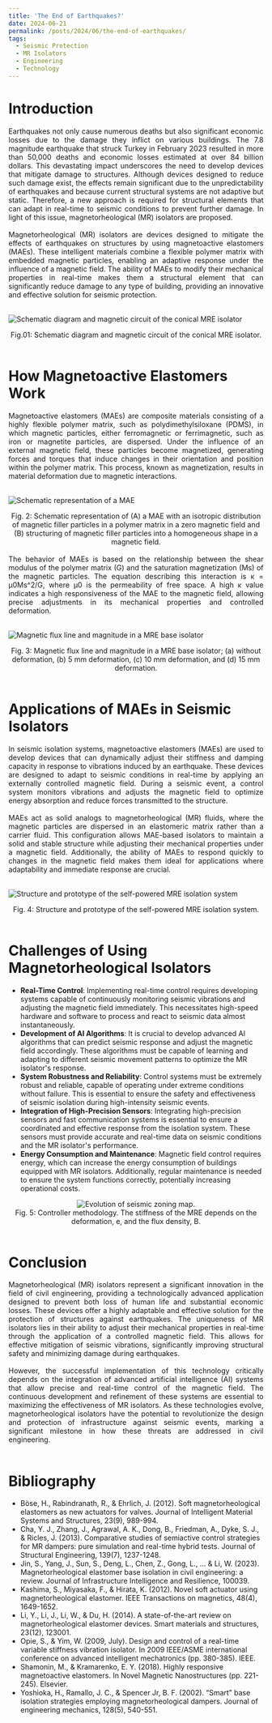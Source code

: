 ```yaml
---
title: 'The End of Earthquakes?'
date: 2024-06-21
permalink: /posts/2024/06/the-end-of-earthquakes/
tags:
  - Seismic Protection
  - MR Isolators
  - Engineering
  - Technology
---
```


**Introduction**
======
<div style="text-align: justify;">
Earthquakes not only cause numerous deaths but also significant economic losses due to the damage they inflict on various buildings. The 7.8 magnitude earthquake that struck Turkey in February 2023 resulted in more than 50,000 deaths and economic losses estimated at over 84 billion dollars. This devastating impact underscores the need to develop devices that mitigate damage to structures. Although devices designed to reduce such damage exist, the effects remain significant due to the unpredictability of earthquakes and because current structural systems are not adaptive but static. Therefore, a new approach is required for structural elements that can adapt in real-time to seismic conditions to prevent further damage. In light of this issue, magnetorheological (MR) isolators are proposed.
<br><br>
</div>
<div style="text-align: justify;">
Magnetorheological (MR) isolators are devices designed to mitigate the effects of earthquakes on structures by using magnetoactive elastomers (MAEs). These intelligent materials combine a flexible polymer matrix with embedded magnetic particles, enabling an adaptive response under the influence of a magnetic field. The ability of MAEs to modify their mechanical properties in real-time makes them a structural element that can significantly reduce damage to any type of building, providing an innovative and effective solution for seismic protection.
<br><br>
</div>

![Schematic diagram and magnetic circuit of the conical MRE isolator](/images/Post/post-2/01.png)

<div style="text-align: center;">
Fig.01: Schematic diagram and magnetic circuit of the conical MRE isolator.
<br><br>
</div>

**How Magnetoactive Elastomers Work**
======
<div style="text-align: justify;">
Magnetoactive elastomers (MAEs) are composite materials consisting of a highly flexible polymer matrix, such as polydimethylsiloxane (PDMS), in which magnetic particles, either ferromagnetic or ferrimagnetic, such as iron or magnetite particles, are dispersed. Under the influence of an external magnetic field, these particles become magnetized, generating forces and torques that induce changes in their orientation and position within the polymer matrix. This process, known as magnetization, results in material deformation due to magnetic interactions.
<br><br>
</div>

![Schematic representation of a MAE](/images/Post/post-2/02.png)

<div style="text-align: center;">
Fig. 2: Schematic representation of (A) a MAE with an isotropic distribution of magnetic filler particles in a polymer matrix in a zero magnetic field and (B) structuring of magnetic filler particles into a homogeneous shape in a magnetic field.
<br><br>
</div>

<div style="text-align: justify;">
The behavior of MAEs is based on the relationship between the shear modulus of the polymer matrix (G) and the saturation magnetization (Ms) of the magnetic particles. The equation describing this interaction is κ = μ0Ms^2/G, where μ0 is the permeability of free space. A high κ value indicates a high responsiveness of the MAE to the magnetic field, allowing precise adjustments in its mechanical properties and controlled deformation.
<br><br>
</div>

![Magnetic flux line and magnitude in a MRE base isolator](/images/Post/post-2/03.png)

<div style="text-align: center;">
Fig. 3: Magnetic flux line and magnitude in a MRE base isolator; (a) without deformation, (b) 5 mm deformation, (c) 10 mm deformation, and (d) 15 mm deformation.
<br><br>
</div>

**Applications of MAEs in Seismic Isolators**
======
<div style="text-align: justify;">
In seismic isolation systems, magnetoactive elastomers (MAEs) are used to develop devices that can dynamically adjust their stiffness and damping capacity in response to vibrations induced by an earthquake. These devices are designed to adapt to seismic conditions in real-time by applying an externally controlled magnetic field. During a seismic event, a control system monitors vibrations and adjusts the magnetic field to optimize energy absorption and reduce forces transmitted to the structure.
<br><br>
</div>
<div style="text-align: justify;">
MAEs act as solid analogs to magnetorheological (MR) fluids, where the magnetic particles are dispersed in an elastomeric matrix rather than a carrier fluid. This configuration allows MAE-based isolators to maintain a solid and stable structure while adjusting their mechanical properties under a magnetic field. Additionally, the ability of MAEs to respond quickly to changes in the magnetic field makes them ideal for applications where adaptability and immediate response are crucial.
<br><br>
</div>

![Structure and prototype of the self-powered MRE isolation system](/images/Post/post-2/04.png)

<div style="text-align: center;">
Fig. 4: Structure and prototype of the self-powered MRE isolation system.
<br><br>
</div>

**Challenges of Using Magnetorheological Isolators**
======
- **Real-Time Control**: Implementing real-time control requires developing systems capable of continuously monitoring seismic vibrations and adjusting the magnetic field immediately. This necessitates high-speed hardware and software to process and react to seismic data almost instantaneously.
- **Development of AI Algorithms**: It is crucial to develop advanced AI algorithms that can predict seismic response and adjust the magnetic field accordingly. These algorithms must be capable of learning and adapting to different seismic movement patterns to optimize the MR isolator's response.
- **System Robustness and Reliability**: Control systems must be extremely robust and reliable, capable of operating under extreme conditions without failure. This is essential to ensure the safety and effectiveness of seismic isolation during high-intensity seismic events.
- **Integration of High-Precision Sensors**: Integrating high-precision sensors and fast communication systems is essential to ensure a coordinated and effective response from the isolation system. These sensors must provide accurate and real-time data on seismic conditions and the MR isolator's performance.
- **Energy Consumption and Maintenance**: Magnetic field control requires energy, which can increase the energy consumption of buildings equipped with MR isolators. Additionally, regular maintenance is needed to ensure the system functions correctly, potentially increasing operational costs.


<div style="text-align: center;">
    <img src="/images/Post/post-2/05.png" alt="Evolution of seismic zoning map.">
</div>

<div style="text-align: center;">
Fig. 5: Controller methodology. The stiffness of the MRE depends on the deformation, e, and the flux density, B.
<br><br>
</div>

**Conclusion**
======
<div style="text-align: justify;">
Magnetorheological (MR) isolators represent a significant innovation in the field of civil engineering, providing a technologically advanced application designed to prevent both loss of human life and substantial economic losses. These devices offer a highly adaptable and effective solution for the protection of structures against earthquakes. The uniqueness of MR isolators lies in their ability to adjust their mechanical properties in real-time through the application of a controlled magnetic field. This allows for effective mitigation of seismic vibrations, significantly improving structural safety and minimizing damage during earthquakes.
<br><br>
</div>
<div style="text-align: justify;">
However, the successful implementation of this technology critically depends on the integration of advanced artificial intelligence (AI) systems that allow precise and real-time control of the magnetic field. The continuous development and refinement of these systems are essential to maximizing the effectiveness of MR isolators. As these technologies evolve, magnetorheological isolators have the potential to revolutionize the design and protection of infrastructure against seismic events, marking a significant milestone in how these threats are addressed in civil engineering.
<br><br>
</div>

**Bibliography**
======
- Böse, H., Rabindranath, R., & Ehrlich, J. (2012). Soft magnetorheological elastomers as new actuators for valves. Journal of Intelligent Material Systems and Structures, 23(9), 989-994.
- Cha, Y. J., Zhang, J., Agrawal, A. K., Dong, B., Friedman, A., Dyke, S. J., & Ricles, J. (2013). Comparative studies of semiactive control strategies for MR dampers: pure simulation and real-time hybrid tests. Journal of Structural Engineering, 139(7), 1237-1248.
- Jin, S., Yang, J., Sun, S., Deng, L., Chen, Z., Gong, L., ... & Li, W. (2023). Magnetorheological elastomer base isolation in civil engineering: a review. Journal of Infrastructure Intelligence and Resilience, 100039.
- Kashima, S., Miyasaka, F., & Hirata, K. (2012). Novel soft actuator using magnetorheological elastomer. IEEE Transactions on magnetics, 48(4), 1649-1652.
- Li, Y., Li, J., Li, W., & Du, H. (2014). A state-of-the-art review on magnetorheological elastomer devices. Smart materials and structures, 23(12), 123001.
- Opie, S., & Yim, W. (2009, July). Design and control of a real-time variable stiffness vibration isolator. In 2009 IEEE/ASME international conference on advanced intelligent mechatronics (pp. 380-385). IEEE.
- Shamonin, M., & Kramarenko, E. Y. (2018). Highly responsive magnetoactive elastomers. In Novel Magnetic Nanostructures (pp. 221-245). Elsevier.
- Yoshioka, H., Ramallo, J. C., & Spencer Jr, B. F. (2002). “Smart” base isolation strategies employing magnetorheological dampers. Journal of engineering mechanics, 128(5), 540-551.